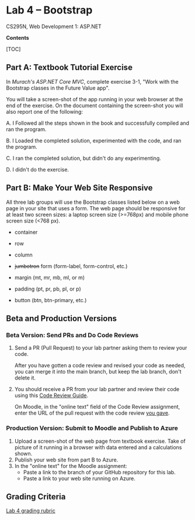 # Lab 4 – Bootstrap
 CS295N, Web Development 1: ASP.NET

**Contents**

[TOC]

## Part A: Textbook Tutorial Exercise

In *Murach's ASP.NET Core MVC*, complete exercise 3-1, "Work with the Bootstrap classes in the Future Value app". 

You will take a screen-shot of the app running in your web browser at the end of the exercise. On the document containing the screen-shot you will also report one of the following:

A. I Followed all the steps shown in the book and successfully compiled and ran the program.

B. I Loaded the completed solution, experimented with the code, and ran the program.

C. I ran the completed solution, but didn't do any experimenting.

D. I didn't do the exercise.



## Part B: Make Your Web Site Responsive

All three lab groups will use the Bootstrap classes listed below on a web page in your site that uses a form. The web page should be responsive for at least two screen sizes: a laptop screen size (>=768px) and mobile phone screen size (<768 px).

- container

- row

- column

- <s>jumbotron</s> form (form-label, form-control, etc.)

- margin (mt, mr, mb, ml, or m)

- padding (pt, pr, pb, pl, or p)

- button (btn, btn-primary, etc.)




## Beta and Production Versions

### Beta Version: Send PRs and Do Code Reviews 

1. Send a PR (Pull Request) to your lab partner asking them to review your code. 

   After you have gotten a code review and revised your code as needed, you can merge it into the main branch, but keep the lab branch, don't delete it.

2. You should receive a PR from your lab partner and review their code using this [Code Review Guide](../CodeReviewGuide.html).

   On Moodle, in the "online text" field of the Code Review assignment, enter the URL of the pull request with the code review <u>you gave</u>.

### Production Version: Submit to Moodle and Publish to Azure

1.  Upload a screen-shot of the web page from textbook exercise. Take of picture of it running in a browser with data entered and a calculations shown.
2.  Publish your web site from part B to Azure.
3.  In the "online text" for the Moodle assignment:
    - Paste a link to the branch of your GitHub repository for this lab.
    - Paste a link to your web site running on Azure.



## Grading Criteria

[Lab 4 grading rubric](Lab04Rubric.htm)